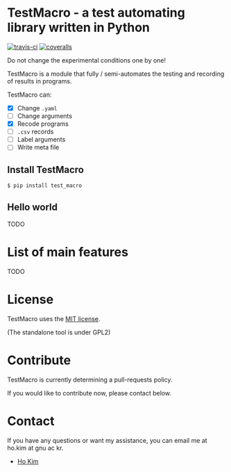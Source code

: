# TestMacro - a test automating library written in Python
[![travis-ci](https://travis-ci.org/kerryeon/test-macro.svg?branch=master)](https://travis-ci.org/kerryeon/test-macro)
[![coveralls](https://coveralls.io/repos/github/kerryeon/test-macro/badge.svg?branch=master)](https://coveralls.io/github/kerryeon/test-macro?branch=master)

Do not change the experimental conditions one by one!

TestMacro is a module that fully / semi-automates the testing and recording of results in programs.

TestMacro can:
* [x] Change `.yaml`
* [ ] Change arguments
* [x] Recode programs
* [ ] `.csv` records
* [ ] Label arguments
* [ ] Write meta file

## Install TestMacro
```bash
$ pip install test_macro
```

## Hello world
TODO

# List of main features
TODO

# License
TestMacro uses the [MIT license](https://github.com/kerryeon/test-macro/blob/master/LICENSE).

(The standalone tool is under GPL2)

# Contribute
TestMacro is currently determining a pull-requests policy.

If you would like to contribute now, please contact below.

# Contact
If you have any questions or want my assistance, you can email me at ho.kim at gnu ac kr.

* [Ho Kim](https://github.com/kerryeon)
